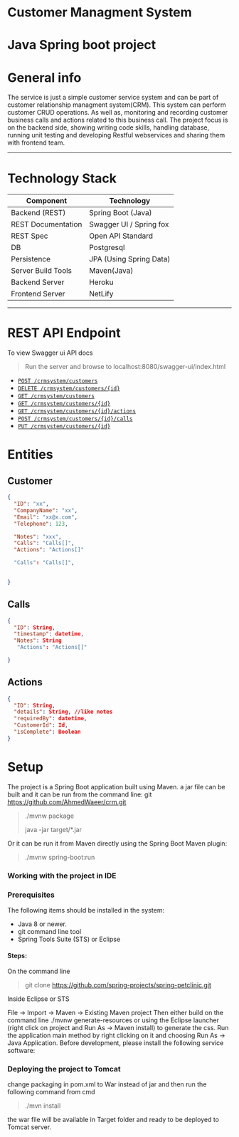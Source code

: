 #  Customer Managment System
#  Java Spring boot project


# General info 

The service is just a simple customer service system and can be part of customer relationship managment system(CRM). This system can perform customer CRUD operations. As well as, monitoring and recording customer business calls and actions related to this business call. The project focus is on the backend side, showing writing code skills, handling database, running unit testing and developing Restful webservices and sharing them with frontend team.  

------


# Technology Stack


| Component          | Technology              |
| ------------------ | ----------------------- |
| Backend (REST)     | Spring Boot (Java)      |
| REST Documentation | Swagger UI / Spring fox |
| REST Spec          | Open API Standard       |
| DB                 | Postgresql              |
| Persistence        | JPA (Using Spring Data) |
| Server Build Tools | Maven(Java)             |
| Backend Server     | Heroku                  |
| Frontend Server    | NetLify                 |

------


# REST API Endpoint

To view Swagger ui API docs


> Run the server and browse to localhost:8080/swagger-ui/index.html

- [`POST /crmsystem/customers`](#creatCustomerUsingPOST)
- [`DELETE /crmsystem/customers/{id}`](#deleteCustomerUsingDELETE)
- [`GET /crmsystem/customers`](#getAllCustomersUsingGET)
- [`GET /crmsystem/customers/{id}`](#getCustomerUsingGET)
- [`GET /crmsystem/customers/{id}/actions`](#getIncompleteActionsForCustomerUsingGET)
- [`POST /crmsystem/customers/{id}/calls`](#recordBusinessCallUsingPOST)
- [`PUT /crmsystem/customers/{id}`](#updateCustomerUsingPUT)


# Entities

## Customer

```json
{
  "ID": "xx",
  "CompanyName": "xx",
  "Email": "xx@x.com",
  "Telephone": 123,

  "Notes": "xxx",
  "Calls": "Calls[]",
  "Actions": "Actions[]"

  "Calls": "Calls[]",
 

}
```

## Calls

```json
{
  "ID": String,
  "timestamp": datetime,
  "Notes": String
   "Actions": "Actions[]"

}
```

## Actions

```json
{
  "ID": String,
  "details": String, //like notes
  "requiredBy": datetime,
  "CustomerId": Id,
  "isComplete": Boolean
}
```


# Setup 


The project is a Spring Boot application built using Maven. a jar file can be built and it can be run from the command line:
git https://github.com/AhmedWaeer/crm.git


> ./mvnw package
>
> java -jar target/*.jar


Or it can be run it from Maven directly using the Spring Boot Maven plugin:

> ./mvnw spring-boot:run

### Working with the project in IDE

### Prerequisites
The following items should be installed in the system:

- Java 8 or newer.
- git command line tool 
- Spring Tools Suite (STS) or Eclipse

#### Steps:

On the command line

> git clone https://github.com/spring-projects/spring-petclinic.git

Inside Eclipse or STS

File -> Import -> Maven ->  Existing Maven project
Then either build on the command line ./mvnw generate-resources or using the Eclipse launcher (right click on project and Run As -> Maven install) to generate the css. Run the application main method by right clicking on it and choosing Run As -> Java Application.
Before development, please install the following service software:


### Deploying the project to Tomcat 

change packaging in pom.xml to War instead of jar and then run the following command from cmd


> ./mvn install


the war file will be available in Target folder and ready to be deployed to Tomcat server.
